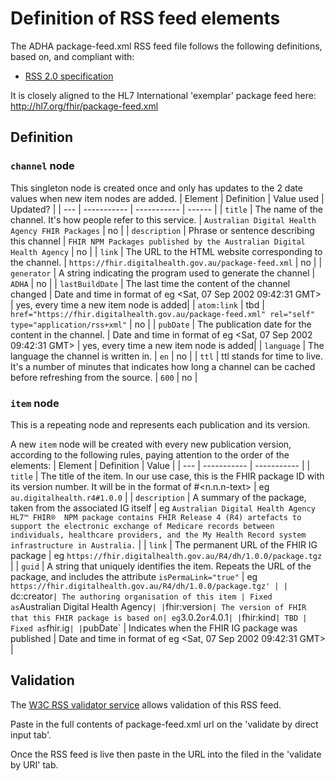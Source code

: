 # Definition of RSS feed elements

The ADHA package-feed.xml RSS feed file follows the following definitions, based on, and compliant with:
* [RSS 2.0 specification](https://validator.w3.org/feed/docs/rss2.html)

It is closely aligned to the HL7 International 'exemplar' package feed here: http://hl7.org/fhir/package-feed.xml

## Definition

### `channel` node
This singleton node is created once and only has updates to the 2 date values when new item nodes are added.
| Element | Definition | Value used | Updated? |
| --- | ----------- | ----------- | ------ |
| `title` | The name of the channel. It's how people refer to this service. | `Australian Digital Health Agency FHIR Packages` | no |
| `description` | Phrase or sentence describing this channel | `FHIR NPM Packages published by the Australian Digital Health Agency` | no |
| `link` | The URL to the HTML website corresponding to the channel. | `https://fhir.digitalhealth.gov.au/package-feed.xml` | no |
| `generator` | A string indicating the program used to generate the channel | `ADHA` | no |
| `lastBuildDate` | The last time the content of the channel changed | Date and time in format of eg <Sat, 07 Sep 2002 09:42:31 GMT> | yes, every time a new item node is added|
| `atom:link` | tbd | `href="https://fhir.digitalhealth.gov.au/package-feed.xml" rel="self" type="application/rss+xml"` | no |
| `pubDate` | The publication date for the content in the channel. | Date and time in format of eg <Sat, 07 Sep 2002 09:42:31 GMT> | yes, every time a new item node is added|
| `language` | The language the channel is written in. | `en` | no |
| `ttl` | ttl stands for time to live. It's a number of minutes that indicates how long a channel can be cached before refreshing from the source. | `600` | no |

### `item` node
This is a repeating node and represents each publication and its version.

A new `item` node will be created with every new publication version, according to the following rules, paying attention to the order of the elements:
| Element | Definition | Value |
| --- | ----------- | ----------- |
| `title` | The title of the item. In our use case, this is the FHIR package ID with its version number. It will be in the format of <package namke id>#<n.n.n-text>  | eg `au.digitalhealth.r4#1.0.0` |
| `description` | A summary of the package, taken from the associated IG itself | eg `Australian Digital Health Agency HL7™ FHIR®  NPM package contains FHIR Release 4 (R4) artefacts to support the electronic exchange of Medicare records between individuals, healthcare providers, and the My Health Record system infrastructure in Australia.` |
| `link` | The permanent URL of the FHIR IG package | eg `https://fhir.digitalhealth.gov.au/R4/dh/1.0.0/package.tgz` |
| `guid` | A string that uniquely identifies the item. Repeats the URL of the package, and includes the attribute `isPermaLink="true"` | eg `https://fhir.digitalhealth.gov.au/R4/dh/1.0.0/package.tgz' |
| `dc:creator` | The authoring organisation of this item | Fixed as `Australian Digital Health Agency` |
| `fhir:version` | The version of FHIR that this FHIR package is based on| eg `3.0.2` or `4.0.1` |
| `fhir:kind` | TBD | Fixed as `fhir.ig` |
| `pubDate` | Indicates when the FHIR IG package was published | Date and time in format of eg <Sat, 07 Sep 2002 09:42:31 GMT> |

## Validation
The [W3C RSS validator service](https://validator.w3.org/feed/) allows validation of this RSS feed.

Paste in the full contents of package-feed.xml url on the 'validate by direct input tab'.

Once the RSS feed is live then paste in the URL into the filed in the 'validate by URI' tab.